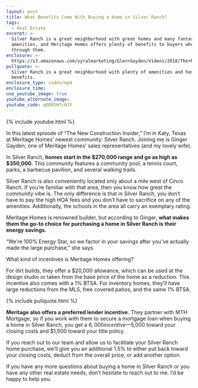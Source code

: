 ```yaml
---
layout: post
title: What Benefits Come With Buying a Home in Silver Ranch?
tags:
  - Real Estate
excerpt: >-
  Silver Ranch is a great neighborhood with great homes and many fantastic
  amenities, and Meritage Homes offers plenty of benefits to buyers who buy
  through them.
enclosure: >-
  https://s3.amazonaws.com/vyralmarketing/Glen+Gayden/Videos/2018/The+New+Construction+Insider+Ft.+Meritage+Homes+-+Houston+Area+Real+Estate+Agent.mp4
pullquote: >-
  Silver Ranch is a great neighborhood with plenty of amenities and homebuyer
  benefits.
enclosure_type: video/mp4
enclosure_time:
use_youtube_image: true
youtube_alternate_image:
youtube_code: q0OR5Hfc0JY
---
```


{% include youtube.html %}

In this latest episode of “The New Construction Insider,” I’m in Katy, Texas at Meritage Homes’ newest community: Silver Ranch. Joining me is Ginger Gayden, one of Meritage Homes’ sales representatives (and my lovely wife).

In Silver Ranch, **homes start in the $270,000 range and go as high as $350,000.** This community features a community pool, a tennis court, parks, a barbecue pavilion, and several walking trails.

Silver Ranch is also conveniently located only about a mile west of Cinco Ranch. If you’re familiar with that area, then you know how great the community vibe is. The only difference is that in Silver Ranch, you don’t have to pay the high HOA fees and you don’t have to sacrifice on any of the amenities. Additionally, the schools in the area all carry an exemplary rating.

Meritage Homes is renowned builder, but according to Ginger, **what makes them the go-to choice for purchasing a home in Silver Ranch is their energy savings.**

“We’re 100% Energy Star, so we factor in your savings after you’ve actually made the large purchase,” she says.

What kind of incentives is Meritage Homes offering?

For dirt builds, they offer a $20,000 allowance, which can be used at the design studio or taken from the base price of the home as a reduction. This incentive also comes with a 1% BTSA. For inventory homes, they’ll have large reductions from the MLS, free covered patios, and the same 1% BTSA.

{% include pullquote.html %}

**Meritage also offers a preferred lender incentive.** They partner with MTH Mortgage, so if you work with them to secure a mortgage loan when buying a home in Silver Ranch, you get a $6,000 incentive—$5,000 toward your closing costs and $1,000 toward your title policy.

If you reach out to our team and allow us to facilitate your Silver Ranch home purchase, we’ll give you an additional 1.5% to either put back toward your closing costs, deduct from the overall price, or add another option.

If you have any more questions about buying a home in Silver Ranch or you have any other real estate needs, don’t hesitate to reach out to me. I’d be happy to help you.

&nbsp;